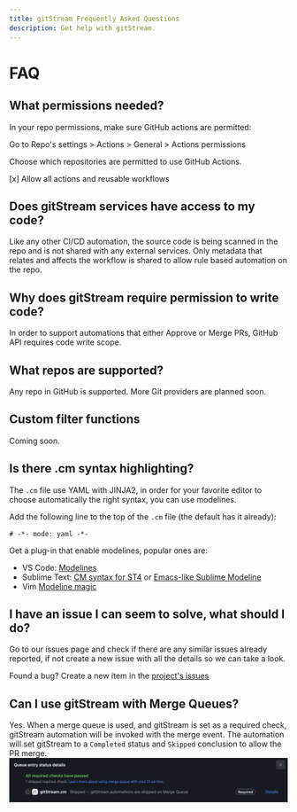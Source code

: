 ```yaml
---
title: gitStream Frequently Asked Questions
description: Get help with gitStream.
---
```

# FAQ

## What permissions needed?

In your repo permissions, make sure GitHub actions are permitted:

Go to Repo's settings > Actions > General > Actions permissions

Choose which repositories are permitted to use GitHub Actions.

[x] Allow all actions and reusable workflows

## Does gitStream services have access to my code?

Like any other CI/CD automation, the source code is being scanned in the repo and is not shared with any external services. Only metadata that relates and affects the workflow is shared to allow rule based automation on the repo.

## Why does gitStream require permission to write code?
In order to support automations that either Approve or Merge PRs, GitHub API requires code write scope.

## What repos are supported?

Any repo in GitHub is supported. More Git providers are planned soon.

## Custom filter functions 

Coming soon.

## Is there .cm syntax highlighting?

The `.cm` file use YAML with JINJA2, in order for your favorite editor to choose automatically the right syntax, you can use modelines.

Add the following line to the top of the `.cm` file (the default has it already): 

```
# -*- mode: yaml -*-
```

Get a plug-in that enable modelines, popular ones are:

- VS Code: [Modelines](https://marketplace.visualstudio.com/items?itemName=chrislajoie.vscode-modelines)
- Sublime Text: [CM syntax for ST4](https://packagecontrol.io/packages/Continuous%20Merge) or [Emacs-like Sublime Modeline](https://github.com/kvs/STEmacsModelines)
- Vim [Modeline magic](https://vim.fandom.com/wiki/Modeline_magic)

## I have an issue I can seem to solve, what should I do?

Go to our issues page and check if there are any similar issues already reported, if not create a new issue with all the details so we can take a look.

Found a bug? Create a new item in the [project's issues](https://github.com/linear-b/gitstream/issues)

## Can I use gitStream with Merge Queues?

Yes. When a merge queue is used, and gitStream is set as a required check, gitStream automation will be invoked with the merge event. The automation will set gitStream to a `Completed` status and `Skipped` conclusion to allow the PR merge.
![gitStream with Merge Queue](screenshots/merge-queue-check.png)
